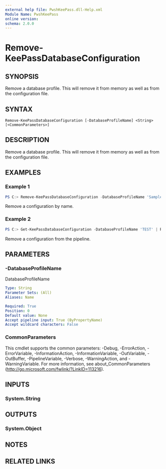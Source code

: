 ```yaml
---
external help file: PwshKeePass.dll-Help.xml
Module Name: PwshKeePass
online version:
schema: 2.0.0
---
```


# Remove-KeePassDatabaseConfiguration

## SYNOPSIS
Remove a database profile. This will remove it from memory as well as from the configuration file.

## SYNTAX

```
Remove-KeePassDatabaseConfiguration [-DatabaseProfileName] <String> [<CommonParameters>]
```

## DESCRIPTION
Remove a database profile. This will remove it from memory as well as from the configuration file.

## EXAMPLES

### Example 1
```powershell
PS C:> Remove-KeePassDatabaseConfiguration -DatabaseProfileName 'SampleProfile'
```

Remove a configuration by name.

### Example 2
```powershell
PS C:> Get-KeePassDatabaseConfiguration -DatabaseProfileName 'TEST' | Remove-KeePassDatabaseConfiguration
```

Remove a configuration from the pipeline.

## PARAMETERS

### -DatabaseProfileName
DatabaseProfileName

```yaml
Type: String
Parameter Sets: (All)
Aliases: Name

Required: True
Position: 0
Default value: None
Accept pipeline input: True (ByPropertyName)
Accept wildcard characters: False
```

### CommonParameters
This cmdlet supports the common parameters: -Debug, -ErrorAction, -ErrorVariable, -InformationAction, -InformationVariable, -OutVariable, -OutBuffer, -PipelineVariable, -Verbose, -WarningAction, and -WarningVariable. For more information, see about_CommonParameters (http://go.microsoft.com/fwlink/?LinkID=113216).

## INPUTS

### System.String

## OUTPUTS

### System.Object
## NOTES

## RELATED LINKS
